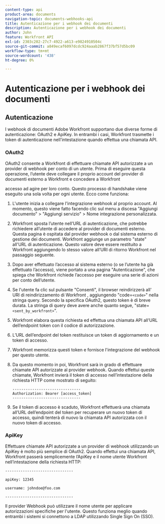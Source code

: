 ```yaml
---
content-type: api
product-area: documents
navigation-topic: documents-webhooks-api
title: Autenticazione per i webhook dei documenti
description: Autenticazione per i webhook dei documenti
author: John
feature: Workfront API
exl-id: 2303c202-27c7-4922-a613-e9824910504c
source-git-commit: a849ecaf6097dcdc924aaab2867f37bf57d5bc09
workflow-type: tm+mt
source-wordcount: '438'
ht-degree: 0%

---
```


# Autenticazione per i webhook dei documenti

## Autenticazione

I webhook di documenti Adobe Workfront supportano due diverse forme di autenticazione: OAuth2 e ApiKey. In entrambi i casi, Workfront trasmette i token di autenticazione nell’intestazione quando effettua una chiamata API.

### OAuth2

OAuth2 consente a Workfront di effettuare chiamate API autorizzate a un provider di webhook per conto di un utente. Prima di eseguire questa operazione, l’utente deve collegare il proprio account del provider di documenti esterno a Workfront e concedere a Workfront

accesso ad agire per loro conto. Questo processo di handshake viene eseguito una sola volta per ogni utente. Ecco come funziona:

1. L&#39;utente inizia a collegare l&#39;integrazione webhook al proprio account. Al momento, questo viene fatto facendo clic sul menu a discesa &quot;Aggiungi documento&quot; > &quot;Aggiungi servizio&quot; > Nome integrazione personalizzata.
1. Workfront sposta l’utente nell’URL di autenticazione, che potrebbe richiedere all’utente di accedere al provider di documenti esterno. Questa pagina è ospitata dal provider webhook o dal sistema esterno di gestione dei documenti. Workfront aggiunge un parametro &quot;state&quot; all&#39;URL di autenticazione. Questo valore deve essere restituito a Workfront aggiungendo lo stesso valore all’URI di ritorno Workfront nel passaggio seguente.
1. Dopo aver effettuato l’accesso al sistema esterno (o se l’utente ha già effettuato l’accesso), viene portato a una pagina &quot;Autenticazione&quot;, che spiega che Workfront richiede l’accesso per eseguire una serie di azioni per conto dell’utente.
1. Se l&#39;utente fa clic sul pulsante &quot;Consenti&quot;, il browser reindirizzerà all&#39; URI di reindirizzamento di Workfront , aggiungendo &quot;code=`<code>`&quot; nella stringa query. Secondo la specifica OAuth2, questo token è di breve durata. La stringa di query deve avere anche quanto segue, &quot;state=`<sent_by_workfront>`&quot;.
1. Workfront elabora questa richiesta ed effettua una chiamata API all’URL dell’endpoint token con il codice di autorizzazione.
1. L’URL dell’endpoint del token restituisce un token di aggiornamento e un token di accesso.
1. Workfront memorizza questi token e fornisce l&#39;integrazione del webhook per questo utente.
1. Da questo momento in poi, Workfront sarà in grado di effettuare chiamate API autorizzate al provider webhook. Quando effettui queste chiamate, Workfront invierà il token di accesso nell’intestazione della richiesta HTTP come mostrato di seguito:

   ```
   -------------------------------  
   Authorization: Bearer [access_token] ­­­­­­­­­­­­­­­­­­­­­­­­­­  
   -------------------------------
   ```

1. Se il token di accesso è scaduto, Workfront effettuerà una chiamata all’URL dell’endpoint del token per recuperare un nuovo token di accesso, quindi tenterà di nuovo la chiamata API autorizzata con il nuovo token di accesso.

### ApiKey

Effettuare chiamate API autorizzate a un provider di webhook utilizzando un ApiKey è molto più semplice di OAuth2. Quando effettui una chiamata API, Workfront passerà semplicemente l’ApiKey e il nome utente Workfront nell’intestazione della richiesta HTTP: 

```
-------------------------------

apiKey: 12345

username: johndoe@foo.com

-------------------------------
```

Il provider Webhook può utilizzare il nome utente per applicare autorizzazioni specifiche per l&#39;utente. Questo funziona meglio quando entrambi i sistemi si connettono a LDAP utilizzando Single Sign On (SSO).

<!--
<div data-mc-conditions="QuicksilverOrClassic.Draft mode">
<h3>Adding Request Headers (optional)</h3>
<p>In addition to using either OAuth2 tokens or an ApiKey for authentication, Workfront can send a predefined set of headers to the webhook provider for every API call. A Workfront admin can setup set this up when&nbsp;registering or editing a Webook Integration, as described in the section above. See Registering a Webhook Integration.</p>
<p>For example, this can be used for Basic Authentication. To do this, the Workfront administrator would add the following Request Header information in the Custom Integration dialog:</p>
<p>&nbsp; &nbsp; &nbsp;Authorization Basic QWxhZGRpbjpvcGVuIHNlc2FtZQ==</p>
<p>where QWxhZGRpbjpvcGVuIHNlc2FtZQ== is a base-64 encoded string of “username:password”. See Basic Authentication . Provided that this added, Workfront will pass this in the HTTP request header, in addition to other request headers:&nbsp;</p>
<p>-------------------------------</p>
<p>apiKey: 12345</p>
<p>username: johndoe@foo.com</p>
<p>Authorization: Basic QWxhZGRpbjpvcGVuIHNlc2FtZQ== ­­­­­­­­­­­­­­­­­­­­­­­­­­</p>
<p>-------------------------------</p>
</div>
-->
